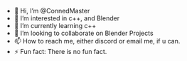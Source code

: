 - 👋 Hi, I’m @ConnedMaster
- 👀 I’m interested in c++, and Blender
- 🌱 I’m currently learning c++
- 💞️ I’m looking to collaborate on Blender Projects
- 📫 How to reach me, either discord or email me, if u can.
- ⚡ Fun fact: There is no fun fact.

<!---
ConnedMaster/ConnedMaster is a ✨ special ✨ repository because its `README.md` (this file) appears on your GitHub profile.
You can click the Preview link to take a look at your changes.
--->
